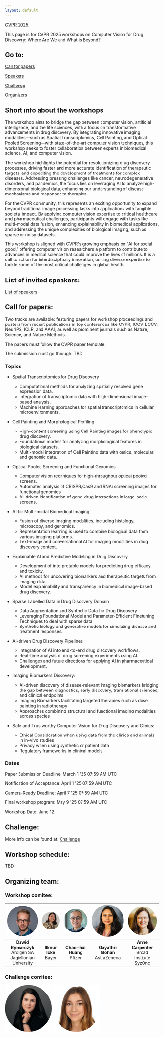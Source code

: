 ```yaml
---
layout: default
---
```


[CVPR 2025](https://cvpr.thecvf.com/Conferences/2025/Dates).

This page is for CVPR 2025 workshops on Computer Vision for Drug Discovery: Where Are We and What is Beyond?

## Go to:

[Call for papers](./call.html)

[Speakers](./speakers.html)

[Challenge](./challenge.html)

[Organizers](organizers.html)

## Short info about the workshops

The workshop aims to bridge the gap between computer vision, artificial intelligence, and the life sciences, with a focus on transformative advancements in drug discovery. By integrating innovative imaging modalities—such as Spatial Transcriptomics, Cell Painting, and Optical Pooled Screening—with state-of-the-art computer vision techniques, this workshop seeks to foster collaboration between experts in biomedical science, AI, and computer vision.

The workshop highlights the potential for revolutionizing drug discovery processes, driving faster and more accurate identification of therapeutic targets, and expediting the development of treatments for complex diseases. Addressing pressing challenges like cancer, neurodegenerative disorders, and pandemics, the focus lies on leveraging AI to analyze high-dimensional biological data, enhancing our understanding of disease mechanisms and responses to therapies.

For the CVPR community, this represents an exciting opportunity to expand beyond traditional image processing tasks into applications with tangible societal impact. By applying computer vision expertise to critical healthcare and pharmaceutical challenges, participants will engage with tasks like multi-modal data fusion, enhancing explainability in biomedical applications, and addressing the unique complexities of biological imaging, such as sparse or noisy datasets.

This workshop is aligned with CVPR's growing emphasis on "AI for social good," offering computer vision researchers a platform to contribute to advances in medical science that could improve the lives of millions. It is a call to action for interdisciplinary innovation, uniting diverse expertise to tackle some of the most critical challenges in global health.

## List of invited speakers:

[List of speakers](./speakers.html)

## Call for papers:
Two tracks are available: featuring papers for workshop proceedings and posters from recent publications in top conferences like CVPR, ICCV, ECCV, NeurIPS, ICLR, and AAAI, as well as prominent journals such as Nature, Science, and Nature Methods.

The papers must follow the CVPR paper template. 

The submission must go through: TBD

### Topics

* Spatial Transcriptomics for Drug Discovery
    * Computational methods for analyzing spatially resolved gene expression data.
    * Integration of transcriptomic data with high-dimensional image-based analysis.
    * Machine learning approaches for spatial transcriptomics in cellular microenvironments.

* Cell Painting and Morphological Profiling
    * High-content screening using Cell Painting images for phenotypic drug discovery.
    * Foundational models for analyzing morphological features in biological datasets.
    * Multi-modal integration of Cell Painting data with omics, molecular, and genomic data.

* Optical Pooled Screening and Functional Genomics
    * Computer vision techniques for high-throughput optical pooled screens.
    * Automated analysis of CRISPR/Cas9 and RNAi screening images for functional genomics.
    * AI-driven identification of gene-drug interactions in large-scale screens.

* AI for Multi-modal Biomedical Imaging
    * Fusion of diverse imaging modalities, including histology, microscopy, and genomics.
    * Representation learning is used to combine biological data from various imaging platforms.
    * Text-image and conversational AI for imaging modalities in drug discovery context.

* Explainable AI and Predictive Modeling in Drug Discovery
    * Development of interpretable models for predicting drug efficacy and toxicity.
    * AI methods for uncovering biomarkers and therapeutic targets from imaging data.
    * Model explainability and transparency in biomedical image-based drug discovery.

* Sparse Labelled Data in Drug Discovery Domain
    * Data Augmentation and Synthetic Data for Drug Discovery
    * Leveraging Foundational Model and Parameter-Efficient Finetuning Techniques to deal with sparse data 
    * Synthetic biology and generative models for simulating disease and treatment responses.

* AI-driven Drug Discovery Pipelines
    * Integration of AI into end-to-end drug discovery workflows.
    * Real-time analysis of drug screening experiments using AI.
    * Challenges and future directions for applying AI in pharmaceutical development.

* Imaging Biomarkers Discovery:
    * AI-driven discovery of disease-relevant imaging biomarkers bridging the gap between diagnostics, early discovery, translational sciences, and clinical endpoints 
    * Imaging Biomarkers facilitating targeted therapies such as dose painting in radiotherapy 
    * Approaches combining structural and functional imaging modalities across species

* Safe and Trustworthy Computer Vision for Drug Discovery and Clinics:
    * Ethical Consideration when using data from the clinics and animals in in-vivo studies
    * Privacy when using synthetic or patient data    
    * Regulatory frameworks in clinical models

### Dates

Paper Submission Deadline: March 1 '25 07:59 AM UTC

Notification of Acceptance: April 1 '25 07:59 AM UTC

Camera-Ready Deadline: April 7 '25 07:59 AM UTC

Final workshop program: May 9 '25 07:59 AM UTC

Workshop Date: June 12

## Challenge: 

More info can be found at: 
[Challenge](./challenge.html)


## Workshop schedule:

TBD

## Organizing team:

### Workshop comitee:

| <img src="Dawid.png" width="100"> | <img src="Ilknur.png" width="100"> | ![Chao-hui Huang](./Chao.png) | ![Gayathri Mohan](./Gaya.png) | ![Anne Carpenter](./Anne.png) |
|:-----------------:|:-----------------:|:-----------------:|:-----------------:|:-----------------:|
| **Dawid Rymarczyk** <br> Ardigen SA <br> Jagiellonian University | **Ilknur   Icke** <br> Bayer | **Chao-hui  Huang** <br> Pfizer | **Gayathri  Mohan** <br> AstraZeneca | **Anne  Carpenter** <br> Broad Institute <br> SyzOnc |


### Challenge comitee:

![Adriana Borowa](./Ada.png)
![Ana Sanchez-Fernandez](./Ana.png)
 